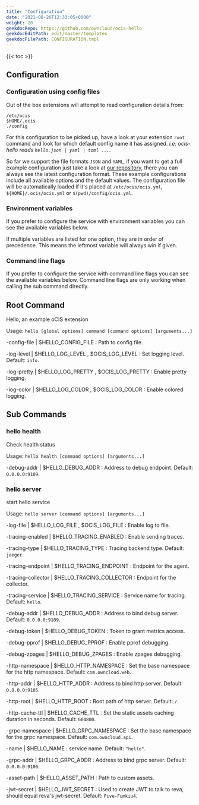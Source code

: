 ```yaml
---
title: "Configuration"
date: "2021-08-26T12:33:05+0000"
weight: 20
geekdocRepo: https://github.com/owncloud/ocis-hello
geekdocEditPath: edit/master/templates
geekdocFilePath: CONFIGURATION.tmpl
---
```


{{< toc >}}

## Configuration

### Configuration using config files

Out of the box extensions will attempt to read configuration details from:

```console
/etc/ocis
$HOME/.ocis
./config
```

For this configuration to be picked up, have a look at your extension `root` command and look for which default config name it has assigned. *i.e: ocis-hello reads `hello.json | yaml | toml ...`*.

So far we support the file formats `JSON` and `YAML`, if you want to get a full example configuration just take a look at [our repository](https://github.com/owncloud/ocis-hello/tree/master/config), there you can always see the latest configuration format. These example configurations include all available options and the default values. The configuration file will be automatically loaded if it's placed at `/etc/ocis/ocis.yml`, `${HOME}/.ocis/ocis.yml` or `$(pwd)/config/ocis.yml`.

### Environment variables

If you prefer to configure the service with environment variables you can see the available variables below.

If multiple variables are listed for one option, they are in order of precedence. This means the leftmost variable will always win if given.

### Command line flags

If you prefer to configure the service with command line flags you can see the available variables below. Command line flags are only working when calling the sub command directly.

## Root Command

Hello, an example oCIS extension

Usage: `hello [global options] command [command options] [arguments...]`


-config-file |  $HELLO_CONFIG_FILE
: Path to config file.


-log-level |  $HELLO_LOG_LEVEL , $OCIS_LOG_LEVEL
: Set logging level. Default: `info`.


-log-pretty |  $HELLO_LOG_PRETTY , $OCIS_LOG_PRETTY
: Enable pretty logging.


-log-color |  $HELLO_LOG_COLOR , $OCIS_LOG_COLOR
: Enable colored logging.





















## Sub Commands

### hello health

Check health status

Usage: `hello health [command options] [arguments...]`






-debug-addr |  $HELLO_DEBUG_ADDR
: Address to debug endpoint. Default: `0.0.0.0:9109`.




















### hello server

start hello service

Usage: `hello server [command options] [arguments...]`







-log-file |  $HELLO_LOG_FILE , $OCIS_LOG_FILE
: Enable log to file.


-tracing-enabled |  $HELLO_TRACING_ENABLED
: Enable sending traces.


-tracing-type |  $HELLO_TRACING_TYPE
: Tracing backend type. Default: `jaeger`.


-tracing-endpoint |  $HELLO_TRACING_ENDPOINT
: Endpoint for the agent.


-tracing-collector |  $HELLO_TRACING_COLLECTOR
: Endpoint for the collector.


-tracing-service |  $HELLO_TRACING_SERVICE
: Service name for tracing. Default: `hello`.


-debug-addr |  $HELLO_DEBUG_ADDR
: Address to bind debug server. Default: `0.0.0.0:9109`.


-debug-token |  $HELLO_DEBUG_TOKEN
: Token to grant metrics access.


-debug-pprof |  $HELLO_DEBUG_PPROF
: Enable pprof debugging.


-debug-zpages |  $HELLO_DEBUG_ZPAGES
: Enable zpages debugging.


-http-namespace |  $HELLO_HTTP_NAMESPACE
: Set the base namespace for the http namespace. Default: `com.owncloud.web`.


-http-addr |  $HELLO_HTTP_ADDR
: Address to bind http server. Default: `0.0.0.0:9105`.


-http-root |  $HELLO_HTTP_ROOT
: Root path of http server. Default: `/`.


-http-cache-ttl |  $HELLO_CACHE_TTL
: Set the static assets caching duration in seconds. Default: `604800`.


-grpc-namespace |  $HELLO_GRPC_NAMESPACE
: Set the base namespace for the grpc namespace. Default: `com.owncloud.api`.


-name |  $HELLO_NAME
: service name. Default: `"hello"`.


-grpc-addr |  $HELLO_GRPC_ADDR
: Address to bind grpc server. Default: `0.0.0.0:9106`.


-asset-path |  $HELLO_ASSET_PATH
: Path to custom assets.


-jwt-secret |  $HELLO_JWT_SECRET
: Used to create JWT to talk to reva, should equal reva's jwt-secret. Default: `Pive-Fumkiu4`.

